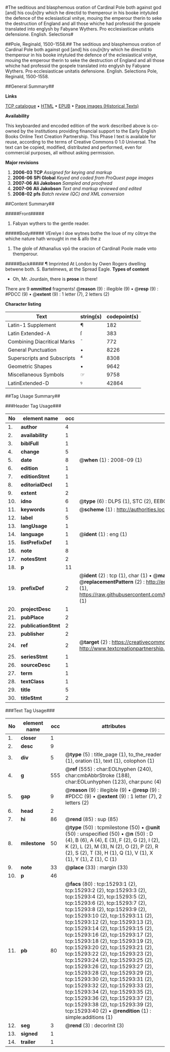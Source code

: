 #The seditious and blasphemous oration of Cardinal Pole both against god [and] his cou[n]try which he directid to themperour in his booke intytuled the defence of the eclesiastical vnitye, mouing the emperour therin to seke the destruction of England and all those whiche had professid the gospele translated into englysh by Fabyane Wythers. Pro ecclesiasticae unitatis defensione. English. Selections#

##Pole, Reginald, 1500-1558.##
The seditious and blasphemous oration of Cardinal Pole both against god [and] his cou[n]try which he directid to themperour in his booke intytuled the defence of the eclesiastical vnitye, mouing the emperour therin to seke the destruction of England and all those whiche had professid the gospele translated into englysh by Fabyane Wythers.
Pro ecclesiasticae unitatis defensione. English. Selections
Pole, Reginald, 1500-1558.

##General Summary##

**Links**

[TCP catalogue](http://www.ota.ox.ac.uk/tcp/)  • 
[HTML](http://tei.it.ox.ac.uk/tcp/Texts-HTML/free/A09/A09823.html)  • 
[EPUB](http://tei.it.ox.ac.uk/tcp/Texts-EPUB/free/A09/A09823.epub) • 
[Page images (Historical Texts)](https://data.historicaltexts.jisc.ac.uk/view?pubId=eebo-99850109e&pageId=eebo-99850109e-15293-1)

**Availability**

This keyboarded and encoded edition of the
	       work described above is co-owned by the institutions
	       providing financial support to the Early English Books
	       Online Text Creation Partnership. This Phase I text is
	       available for reuse, according to the terms of Creative
	       Commons 0 1.0 Universal. The text can be copied,
	       modified, distributed and performed, even for
	       commercial purposes, all without asking permission.

**Major revisions**

1. __2006-03__ __TCP__ *Assigned for keying and markup*
1. __2006-06__ __SPi Global__ *Keyed and coded from ProQuest page images*
1. __2007-06__ __Ali Jakobson__ *Sampled and proofread*
1. __2007-06__ __Ali Jakobson__ *Text and markup reviewed and edited*
1. __2008-02__ __pfs__ *Batch review (QC) and XML conversion*

##Content Summary##

#####Front#####

1. Fabyan wythers to the gentle reader.

#####Body#####
VErelye I doe wytnes bothe the loue of my cōtrye the whiche nature  hath wrought in me & alſo the z
1. The gloſe of Athanaſius vpō the oracion of Cardinall Poole made vnto themperour.

#####Back#####
¶ Imprinted At London by Owen Rogers dwelling betwene both. S. Bartelmews, at the Spread Eagle.
**Types of content**

  * Oh, Mr. Jourdain, there is **prose** in there!

There are 9 **ommitted** fragments! 
 @__reason__ (9) : illegible (9)  •  @__resp__ (9) : #PDCC (9)  •  @__extent__ (9) : 1 letter (7), 2 letters (2)

**Character listing**


|Text|string(s)|codepoint(s)|
|---|---|---|
|Latin-1 Supplement|¶|182|
|Latin Extended-A|ſ|383|
|Combining             Diacritical Marks|̄|772|
|General Punctuation|•|8226|
|Superscripts             and Subscripts|⁴|8308|
|Geometric Shapes|▪|9642|
|Miscellaneous Symbols|☞|9758|
|LatinExtended-D|ꝰ|42864|

##Tag Usage Summary##

###Header Tag Usage###

|No|element name|occ|attributes|
|---|---|---|---|
|1.|__author__|4||
|2.|__availability__|1||
|3.|__biblFull__|1||
|4.|__change__|5||
|5.|__date__|8| @__when__ (1) : 2008-09 (1)|
|6.|__edition__|1||
|7.|__editionStmt__|1||
|8.|__editorialDecl__|1||
|9.|__extent__|2||
|10.|__idno__|6| @__type__ (6) : DLPS (1), STC (2), EEBO-CITATION (1), PROQUEST (1), VID (1)|
|11.|__keywords__|1| @__scheme__ (1) : http://authorities.loc.gov/ (1)|
|12.|__label__|5||
|13.|__langUsage__|1||
|14.|__language__|1| @__ident__ (1) : eng (1)|
|15.|__listPrefixDef__|1||
|16.|__note__|8||
|17.|__notesStmt__|2||
|18.|__p__|11||
|19.|__prefixDef__|2| @__ident__ (2) : tcp (1), char (1)  •  @__matchPattern__ (2) : ([0-9\-]+):([0-9IVX]+) (1), (.+) (1)  •  @__replacementPattern__ (2) : http://eebo.chadwyck.com/downloadtiff?vid=$1&page=$2 (1), https://raw.githubusercontent.com/textcreationpartnership/Texts/master/tcpchars.xml#$1 (1)|
|20.|__projectDesc__|1||
|21.|__pubPlace__|2||
|22.|__publicationStmt__|2||
|23.|__publisher__|2||
|24.|__ref__|2| @__target__ (2) : https://creativecommons.org/publicdomain/zero/1.0/ (1), http://www.textcreationpartnership.org/docs/. (1)|
|25.|__seriesStmt__|1||
|26.|__sourceDesc__|1||
|27.|__term__|1||
|28.|__textClass__|1||
|29.|__title__|5||
|30.|__titleStmt__|2||


###Text Tag Usage###

|No|element name|occ|attributes|
|---|---|---|---|
|1.|__closer__|1||
|2.|__desc__|9||
|3.|__div__|5| @__type__ (5) : title_page (1), to_the_reader (1), oration (1), text (1), colophon (1)|
|4.|__g__|555| @__ref__ (555) : char:EOLhyphen (240), char:cmbAbbrStroke (188), char:EOLunhyphen (123), char:punc (4)|
|5.|__gap__|9| @__reason__ (9) : illegible (9)  •  @__resp__ (9) : #PDCC (9)  •  @__extent__ (9) : 1 letter (7), 2 letters (2)|
|6.|__head__|2||
|7.|__hi__|86| @__rend__ (85) : sup (85)|
|8.|__milestone__|50| @__type__ (50) : tcpmilestone (50)  •  @__unit__ (50) : unspecified (50)  •  @__n__ (50) : D (4), B (6), A (4), E (3), F (2), G (2), I (2), K (2), L (2), M (3), N (2), O (2), P (2), R (2), S (2), T (3), H (1), Q (1), V (1), X (1), Y (1), Z (1), C (1)|
|9.|__note__|33| @__place__ (33) : margin (33)|
|10.|__p__|46||
|11.|__pb__|80| @__facs__ (80) : tcp:15293:1 (2), tcp:15293:2 (2), tcp:15293:3 (2), tcp:15293:4 (2), tcp:15293:5 (2), tcp:15293:6 (2), tcp:15293:7 (2), tcp:15293:8 (2), tcp:15293:9 (2), tcp:15293:10 (2), tcp:15293:11 (2), tcp:15293:12 (2), tcp:15293:13 (2), tcp:15293:14 (2), tcp:15293:15 (2), tcp:15293:16 (2), tcp:15293:17 (2), tcp:15293:18 (2), tcp:15293:19 (2), tcp:15293:20 (2), tcp:15293:21 (2), tcp:15293:22 (2), tcp:15293:23 (2), tcp:15293:24 (2), tcp:15293:25 (2), tcp:15293:26 (2), tcp:15293:27 (2), tcp:15293:28 (2), tcp:15293:29 (2), tcp:15293:30 (2), tcp:15293:31 (2), tcp:15293:32 (2), tcp:15293:33 (2), tcp:15293:34 (2), tcp:15293:35 (2), tcp:15293:36 (2), tcp:15293:37 (2), tcp:15293:38 (2), tcp:15293:39 (2), tcp:15293:40 (2)  •  @__rendition__ (1) : simple:additions (1)|
|12.|__seg__|3| @__rend__ (3) : decorInit (3)|
|13.|__signed__|1||
|14.|__trailer__|1||
